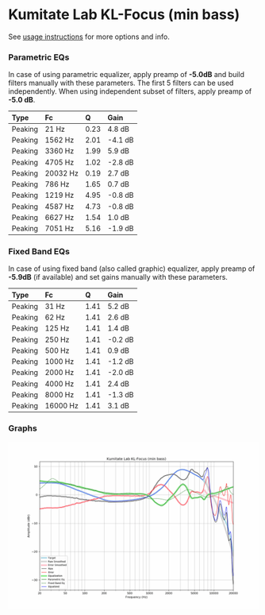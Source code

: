 # Kumitate Lab KL-Focus (min bass)
See [usage instructions](https://github.com/jaakkopasanen/AutoEq#usage) for more options and info.

### Parametric EQs
In case of using parametric equalizer, apply preamp of **-5.0dB** and build filters manually
with these parameters. The first 5 filters can be used independently.
When using independent subset of filters, apply preamp of **-5.0 dB**.

| Type    | Fc       |    Q | Gain    |
|:--------|:---------|:-----|:--------|
| Peaking | 21 Hz    | 0.23 | 4.8 dB  |
| Peaking | 1562 Hz  | 2.01 | -4.1 dB |
| Peaking | 3360 Hz  | 1.99 | 5.9 dB  |
| Peaking | 4705 Hz  | 1.02 | -2.8 dB |
| Peaking | 20032 Hz | 0.19 | 2.7 dB  |
| Peaking | 786 Hz   | 1.65 | 0.7 dB  |
| Peaking | 1219 Hz  | 4.95 | -0.8 dB |
| Peaking | 4587 Hz  | 4.73 | -0.8 dB |
| Peaking | 6627 Hz  | 1.54 | 1.0 dB  |
| Peaking | 7051 Hz  | 5.16 | -1.9 dB |

### Fixed Band EQs
In case of using fixed band (also called graphic) equalizer, apply preamp of **-5.9dB**
(if available) and set gains manually with these parameters.

| Type    | Fc       |    Q | Gain    |
|:--------|:---------|:-----|:--------|
| Peaking | 31 Hz    | 1.41 | 5.2 dB  |
| Peaking | 62 Hz    | 1.41 | 2.6 dB  |
| Peaking | 125 Hz   | 1.41 | 1.4 dB  |
| Peaking | 250 Hz   | 1.41 | -0.2 dB |
| Peaking | 500 Hz   | 1.41 | 0.9 dB  |
| Peaking | 1000 Hz  | 1.41 | -1.2 dB |
| Peaking | 2000 Hz  | 1.41 | -2.0 dB |
| Peaking | 4000 Hz  | 1.41 | 2.4 dB  |
| Peaking | 8000 Hz  | 1.41 | -1.3 dB |
| Peaking | 16000 Hz | 1.41 | 3.1 dB  |

### Graphs
![](./Kumitate%20Lab%20KL-Focus%20(min%20bass).png)